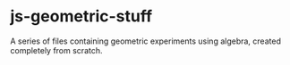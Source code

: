 # js-geometric-stuff
A series of files containing geometric experiments using algebra, created completely from scratch.
